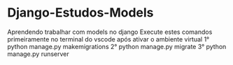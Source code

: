 # Django-Estudos-Models
Aprendendo trabalhar com models no django
Execute estes comandos primeiramente no terminal do vscode após ativar o ambiente virtual
1° python manage.py makemigrations
2° python manage.py migrate
3° python manage.py runserver
